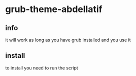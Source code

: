 # grub-theme-abdellatif

## info 
it will work as long as you have grub installed and you use it

## install

to install you need to run the script
```sh

```
